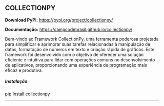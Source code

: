 <link rel="stylesheet" href="https://stackpath.bootstrapcdn.com/bootstrap/4.3.1/css/bootstrap.min.css">

## COLLECTIONPY

<b>Download PyPi:</b> <a class="text-decoration-none text-dark" href="https://pypi.org/project/collectionpy/" target="_blank">https://pypi.org/project/collectionpy/</a>

<b>Documentação:</b> <a class="text-decoration-none text-dark" href="https://campcodebrasil.github.io/collectionpy/" target="_blank">https://campcodebrasil.github.io/collectionpy/</a>


<p class="mt-2">Bem-vindo ao Framework CollectionPy, uma ferramenta poderosa projetada para simplificar e aprimorar suas tarefas relacionadas à manipulação de datas, formatação de números em texto e criação rápida de gráficos. Este framework foi desenvolvido com o objetivo de oferecer uma solução eficiente e intuitiva para lidar com operações comuns no desenvolvimento de aplicativos, proporcionando uma experiência de programação mais eficaz e produtiva.</p>

<h5 class="mt-4">Instalação</h5>
<p class="mt-2 border border-4 p-2 text-primary">pip install collectionpy</p>

<hr>

